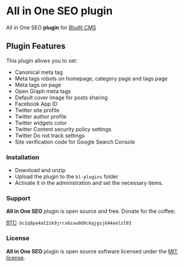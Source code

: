 # All in One SEO plugin

All in One SEO **plugin** for [Bludit CMS](https://www.bludit.com/)

## Plugin Features

This plugin allows you to set:

 - Canonical meta tag
 - Meta tags robots on homepage, category page and tags page
 - Meta tags on page
 - Open Graph meta tags
 - Default cover image for posts sharing
 - Facebook App ID
 - Twitter site profile
 - Twitter author profile
 - Twitter widgets color
 - Twitter Content security policy settings
 - Twitter Do not track settings
 - Site verification code for Google Search Console

### Installation
 - Download and unzip
 - Upload the plugin to the `bl-plugins` folder
 - Activate it in the administration and set the necessary items.

### Support
**All in One SEO** plugin is open source and free. Donate for the coffee:

[BTC](bitcoin:bc1q9pe4at2zk9jrrx6sxw9d9ckqjgsj644eelzl03?message=all-in-one-seo): `bc1q9pe4at2zk9jrrx6sxw9d9ckqjgsj644eelzl03`

### License
**All in One SEO** plugin is open source software licensed under the [MIT license](https://tldrlegal.com/license/mit-license).
